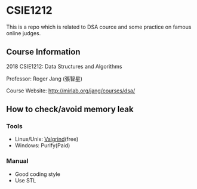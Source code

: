 # CSIE1212

This is a repo which is related to DSA cource and some practice on famous online judges.

## Course Information

2018 CSIE1212: Data Structures and Algorithms

Professor: Roger Jang (張智星)

Course Website: http://mirlab.org/jang/courses/dsa/

## How to check/avoid memory leak

### Tools

- Linux/Unix: [Valgrind](http://valgrind.org/)(free)
- Windows: Purify(Paid)

### Manual

- Good coding style
- Use STL
